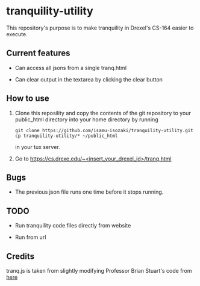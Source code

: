 # tranquility-utility

This repository's purpose is to make tranquility in Drexel's CS-164 easier to execute.

## Current features

- Can access all jsons from a single tranq.html

- Can clear output in the textarea by clicking the clear button

## How to use

1. Clone this reposility and copy the contents of the git repository to your public_html directory into your home directory by running
   
   ```
   git clone https://github.com/isamu-isozaki/tranquility-utility.git
   cp tranquility-utility/* ~/public_html
   ```
   
   in your tux server.

2. Go to https://cs.drexe.edu/~<insert_your_drexel_id>/tranq.html

## Bugs

- The previous json file runs one time before it stops running.

## TODO

- Run tranquility code files directly from website

- Run from url

## Credits

tranq.js is taken from slightly modifying Professor Brian Stuart's code from [here](https://www.cs.drexel.edu/~bls96/tvm.js)
